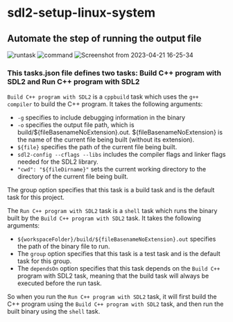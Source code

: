 # sdl2-setup-linux-system

## Automate the step of running the output file

![runtask](https://user-images.githubusercontent.com/66258652/233619662-18faddd7-dc3e-4142-bf01-5534c2f2ec05.png)
![command](https://user-images.githubusercontent.com/66258652/233619933-dc1c7788-ca11-4aa1-bb2b-ae5b7c2ca364.png)
![Screenshot from 2023-04-21 16-25-34](https://user-images.githubusercontent.com/66258652/233619968-9344274d-90c8-4293-8baf-5c5ca9e8def7.png)


### This tasks.json file defines two tasks: Build C++ program with SDL2 and Run C++ program with SDL2

`Build C++ program with SDL2` is a `cppbuild` task which uses the `g++ compiler` to build the C++ program. It takes the following arguments:

- `-g` specifies to include debugging information in the binary
- `-o` specifies the output file path, which is build/${fileBasenameNoExtension}.out. ${fileBasenameNoExtension} is the name of the current file being built (without its extension).
- `${file}` specifies the path of the current file being built.
- `sdl2-config --cflags --libs` includes the compiler flags and linker flags needed for the SDL2 library.
- `"cwd": "${fileDirname}"` sets the current working directory to the directory of the current file being built.

The group option specifies that this task is a build task and is the default task for this project.

The `Run C++ program with SDL2` task is a `shell` task which runs the binary built by the `Build C++ program with SDL2` task. It takes the following arguments:

- `${workspaceFolder}/build/${fileBasenameNoExtension}.out` specifies the path of the binary file to run.
- The `group` option specifies that this task is a test task and is the default task for this group.
- The `dependsOn` option specifies that this task depends on the `Build C++` program with SDL2 task, meaning that the build task will always be executed before the run task.

So when you run the `Run C++ program with SDL2` task, it will first build the C++ program using the `Build C++ program with SDL2` task, and then run the built binary using the `shell` task.

